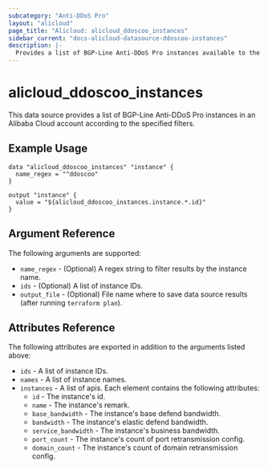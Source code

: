 ```yaml
---
subcategory: "Anti-DDoS Pro"
layout: "alicloud"
page_title: "Alicloud: alicloud_ddoscoo_instances"
sidebar_current: "docs-alicloud-datasource-ddoscoo-instances"
description: |-
  Provides a list of BGP-Line Anti-DDoS Pro instances available to the user.
---
```


# alicloud\_ddoscoo\_instances

This data source provides a list of BGP-Line Anti-DDoS Pro instances in an Alibaba Cloud account according to the specified filters.

## Example Usage

```
data "alicloud_ddoscoo_instances" "instance" {
  name_regex = "^ddoscoo"
}

output "instance" {
  value = "${alicloud_ddoscoo_instances.instance.*.id}"
}
```

## Argument Reference

The following arguments are supported:

* `name_regex` - (Optional) A regex string to filter results by the instance name.
* `ids` - (Optional) A list of instance IDs.
* `output_file` - (Optional) File name where to save data source results (after running `terraform plan`).

## Attributes Reference

The following attributes are exported in addition to the arguments listed above:
* `ids` - A list of instance IDs.
* `names` - A list of instance names.
* `instances` - A list of apis. Each element contains the following attributes:
  * `id` - The instance's id.
  * `name` - The instance's remark.
  * `base_bandwidth` - The instance's base defend bandwidth.
  * `bandwidth` - The instance's elastic defend bandwidth.
  * `service_bandwidth` - The instance's business bandwidth.
  * `port_count` - The instance's count of port retransmission config.
  * `domain_count` - The instance's count of domain retransmission config.
